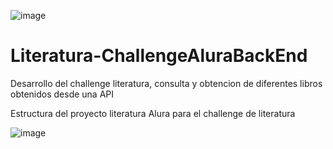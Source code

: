 ![image](https://github.com/user-attachments/assets/902f47ed-8023-427e-8a81-b5abf9c88766)

# Literatura-ChallengeAluraBackEnd
Desarrollo del challenge literatura, consulta y obtencion de diferentes libros obtenidos desde una API

Estructura del proyecto literatura Alura para el challenge de literatura

![image](https://github.com/user-attachments/assets/657450d7-0842-4f51-b30c-f512d96f412c)

